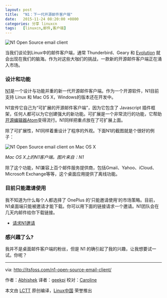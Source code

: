 ```yaml
---
layout: post
title:	"N1：下一代开源邮件客户端"
date:	2015-11-24 08:20:00 +0800 
categories:	分享 linuxcn 
tags:	[linuxcn,邮件,客户端]
---
```



![N1 Open Source email client](/Asserts/Images//attachment/album/201511/22/232152bodvx3nh4atdub7b.png)


当我们谈论到Linux中的邮件客户端，通常 Thunderbird、Geary 和 [Evolution](https://help.gnome.org/users/evolution/stable/) 就会出现在我们的脑海。作为对这些大咖们的挑战，一款新的开源邮件客户端正在涌入市场。


### 设计和功能


[N1](https://nylas.com/N1/)是一个设计与功能并重的新一代开源邮件客户端。作为一个开源软件，N1目前支持 Linux 和 Mac OS X，Windows的版本还在开发中。


N1宣传它自己为“可扩展的开源邮件客户端”，因为它包含了 Javascript 插件框架，任何人都可以为它创建强大的新功能。可扩展是一个非常流行的功能，它帮助[开源编辑器Atom](http://itsfoss.com/atom-stable-released/)变得流行。N1同样把重点放在了可扩展上面。


除了可扩展性，N1同样着重设计了程序的外观。下面N1的截图就是个很好的例子：


![N1 Open Source email client on Mac OS X](/Asserts/Images//attachment/album/201511/22/232153vv10gu0g7n37vvjn.jpg)


*Mac OS X上的N1客户端。图片来自：N1*


除了这个功能，N1兼容上百个邮件服务提供商，包括Gmail、Yahoo、iCloud、Microsoft Exchange等等，这个桌面应用提供了离线功能。


### 目前只能邀请使用


我不知道为什么每个人都选择了 OnePlus 的‘只能邀请使用’的市场策略。目前，N1桌面端只能被邀请才能下载。你可以用下面的链接请求一个邀请。N1团队会在几天内邮件给你下载链接。


* [请求N1邀请](https://invite.nylas.com/download)


### 感兴趣了么?


我并不是桌面邮件客户端的粉丝，但是 N1 的确引起了我的兴趣，让我想要试一试。你呢？




---


via: <http://itsfoss.com/n1-open-source-email-client/>


作者：[Abhishek](http://itsfoss.com/author/abhishek/) 译者：[geekpi](https://github.com/geekpi) 校对：[Caroline](https://github.com/carolinewuyan)


本文由 [LCTT](https://github.com/LCTT/TranslateProject) 原创编译，[Linux中国](https://linux.cn/) 荣誉推出
